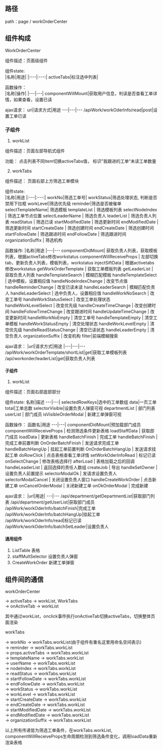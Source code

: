 ## 路径
path：page / workOrderCenter

## 组件构成

WorkOrderCenter

组件描述：页面级组件  

组件state:  
|名称|用途|
|:---|:---:|
activeTabs|标注选中列表|


函数操作：  
|名称|操作|
|---|---|
componentWillMount|获取用户信息，判读是否查看工单详情，如果查看，设置已读

ajax请求：
url|请求方式|用途
---|---|---
/apiWork/workOderInfo/read|post|设置工单已读

### 子组件
1. workList

组件描述：页面左部导航式组件  

功能： 点击列表不同item切换activeTabs值， 标识”我跟进的工单“未读工单数量

2. workTabs

组件描述： 页面右部上方筛选工单模块

组件state:  
|名称|用途
|:---|:---:|
workNo|筛选工单号|
workStatus|筛选处理状态, 判断是否禁用下拉框
workLevel|筛选优先级
reminder|筛选是否被催单
selectTemplateName| 筛选模板
templateList | 筛选模板列表
selectNodeIndex | 筛选工单节点位置
selectLeaderName | 筛选负责人
leaderList | 筛选负责人列表
readStatus | 筛选已读
startModifiedDate | 筛选更新时间
endModifiedDate | 筛选更新时间
startCreateDate | 筛选创建时间
endCreateDate | 筛选创建时间
startFollowDate | 筛选跟进时间
endFollowDate | 筛选跟进时间
organizationSuffix | 筛选机构

函数操作:
|名称|用途
|---|---
componentDidMount| 获取负责人列表，获取模板列表，根据activeTabs修改workstatus
componentWillReceiveProps | 左部切换tab，更新负责人列表，模板列表，workstatus
injectSiftData | 根据activetabs修改workstatus
getWorkOrderTemplate | 获取工单模板列表
getLeaderList | 获取负责人列表
handleTemplateSearch | 模糊匹配模板
handleTemplateSelect | 选中模板，设置相应值
handleNodeIndexChange | 改变节点值
handleReminderChange | 改变已读未读
handleLeaderSearch | 模糊匹配负责人
handleLeaderSelect | 选中负责人，设置相应值
handleWorkNoSearch | 改变工单号
handleWorkStatusSelect | 改变工单处理状态
handleWorkLevelSelect | 改变优先级
handleCreateTimeChange | 改变创建时间
handleFollowTimeChange | 改变跟进时间
handleUpdateTimeChange | 改变更新时间
handleWorkNoEmpty | 清空工单号
handleTemplateEmpty | 清空工单模板
handleWorkStatusEmpty | 清空处理状态
handleWorkLevelEmpty | 清空优先级
handleReadStatusChange | 清空已读状态
handleLeaderEmpty | 清空负责人
organizationSuffix | 改变机构
filter|前端模糊搜索

ajax请求：
|url|请求方式|用途
|---|---|---
/apiWork/workOrderTemplate/shortList|get|获取工单模板列表
/api/workorder/leaderList|get|获取负责人列表

#### 子组件
1. workList

组件描述：页面右部底部部分

组件state: 
名称|描述
---|---|
selectedRowKeys|选中的工单数组
data|一页工单
total|工单总数
selectorVisible|设置负责人弹窗可视
departmentList | 部门列表
userList | 部门成员
isVisibleOrderModal | 新建工单弹窗可视

函数操作：
函数名|用途
---|---|
componentDidMount|预加载部门成员
componentWillReceiveProps | 检测筛选条件更新表格
loadStaffData | 获取部门成员
loadData | 更新表格
handleBatchFinish |  完成工单
handleBatchFinish | 完成工单前置判断
OnOrderBatchFinish | 发送请求完成工单
handleBatchHangUp | 挂起工单前置判断
OnOrderBatchHangUp | 发送请求挂起工单
doRowClick | 点击表格查看工单详情
setWorkOderInfoRead | 标记已读
onSelectChange | 修改表格选择行
afterLoad | 表格加载之后的回调
handleLeaderList | 返回选择的责任人数组
createJob | 导出
handleSetOwner | 设置负责人前置提示
selectorModalOk | 发请求设置负责人
selectorModalCancel | 关闭设置负责人窗口
handleCreateWorkOrder | 点击新建工单
onCancelOrderModal | 关闭新建工单
onOkOrderModal | 完成新建

ajax请求：
|url|用途|
---|---
/api/department/getDepartmentList|获取部门列表
/api/department/getUserList|获取部门成员
/apiWork/workOderInfo/batchFinish|完成工单
/apiWork/workOderInfo/batchHangUp|挂起工单
/apiWork/workOderInfo/read|标记已读
/apiWork/workOderInfo/batchSetLeader|设置负责人

#### 通用组件
1. ListTable 表格
2. staffMultSelector 设置负责人弹窗
3. CreateWorkOrder 新建工单弹窗


## 组件间的通信

workOrderCenter  

-> activeTabs -> workList, WorkTabs  
-> onActiveTab -> workList  

其中通过workList，onclick事件执行onActiveTab切换activeTabs，切换整体页面渲染

workTabs  

-> workNo -> workTabs.workList(由于组件有重名这里用命名空间表示)  
-> reminder -> workTabs.workList  
-> props.activeTabs -> workTabs.workList  
-> templateName -> workTabs.workList  
-> userName -> workTabs.workList  
-> nodeIndex -> workTabs.workList  
-> readStatus -> workTabs.workList  
-> startFollowDate -> workTabs.workList  
-> endFollowDate -> workTabs.workList  
-> workStatus -> workTabs.workList  
-> workLevel -> workTabs.workList  
-> startCreateDate -> workTabs.workList  
-> endCreateDate -> workTabs.workList  
-> startModifiedDate -> workTabs.workList  
-> endModifiedDate -> workTabs.workList  
-> organizationSuffix -> workTabs.workList  

以上所有传递皆为筛选工单条件，在workTabs.workList, componentWillReceiveProps生命周期检测到筛选条件变化，调用loadData重新
渲染表格
